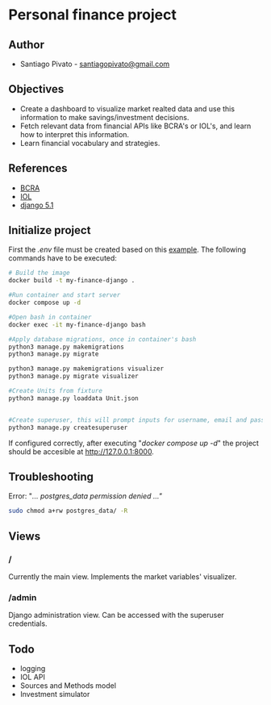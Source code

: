 # Personal finance project

## Author
- Santiago Pivato - [santiagopivato@gmail.com](mailto:santiagopivato@gmail.com)

## Objectives
- Create a dashboard to visualize market realted data and use this information to make savings/investment decisions. 
- Fetch relevant data from financial APIs like BCRA's or IOL's, and learn how to interpret this information.
- Learn financial vocabulary and strategies. 

## References
- [BCRA](https://www.bcra.gob.ar/BCRAyVos/catalogo-de-APIs-banco-central.asp) 
- [IOL](https://api.invertironline.com/)
- [django 5.1](https://docs.djangoproject.com/en/5.1/)

## Initialize project
First the *.env* file must be created based on this [example](.env.example). The following commands have to be executed:<br> 

```bash
# Build the image
docker build -t my-finance-django .

#Run container and start server
docker compose up -d

#Open bash in container
docker exec -it my-finance-django bash

#Apply database migrations, once in container's bash
python3 manage.py makemigrations 
python3 manage.py migrate 

python3 manage.py makemigrations visualizer
python3 manage.py migrate visualizer

#Create Units from fixture
python3 manage.py loaddata Unit.json


#Create superuser, this will prompt inputs for username, email and password
python3 manage.py createsuperuser 
```

If configured correctly, after executing "*docker compose up -d*" the project should be accesible at http://127.0.0.1:8000.


## Troubleshooting
Error: "*... postgres_data permission denied ..."*
``` bash
sudo chmod a+rw postgres_data/ -R
```



## Views
### / 
Currently the main view. Implements the market variables' visualizer.

### /admin
Django administration view. Can be accessed with the superuser credentials.  


## Todo
- logging
- IOL API
- Sources and Methods model
- Investment simulator